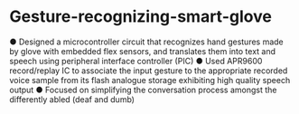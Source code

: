 # Gesture-recognizing-smart-glove
● Designed a microcontroller circuit that recognizes hand gestures made by glove with embedded
flex sensors, and translates them into text and speech using peripheral interface controller (PIC)
● Used APR9600 record/replay IC to associate the input gesture to the appropriate recorded voice
sample from its flash analogue storage exhibiting high quality speech output
● Focused on simplifying the conversation process amongst the differently abled (deaf and dumb)
